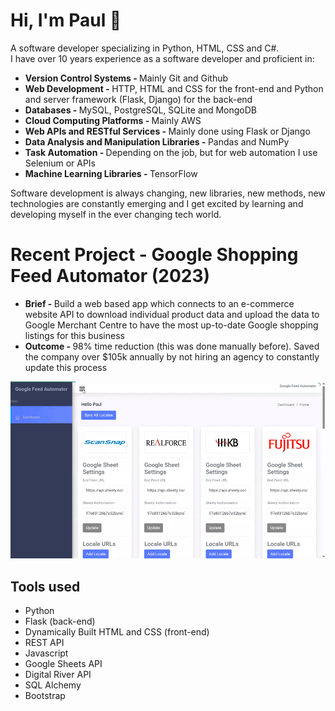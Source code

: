 <h1>Hi, I'm Paul 👋</h1>

<p>A software developer specializing in Python, HTML, CSS and C#. 
<br>
I have over 10 years experience as a software developer and proficient in:</p>

<ul>
  <li><b>Version Control Systems - </b>Mainly Git and Github</li>
  <li><b>Web Development - </b>HTTP, HTML and CSS for the front-end and Python and server framework (Flask, Django) for the back-end</li>
  <li><b>Databases - </b>MySQL, PostgreSQL, SQLite and MongoDB</li>
  <li><b>Cloud Computing Platforms - </b>Mainly AWS</li>
  <li><b>Web APIs and RESTful Services - </b>Mainly done using Flask or Django</li>
  <li><b>Data Analysis and Manipulation Libraries - </b>Pandas and NumPy</li>
  <li><b>Task Automation - </b>Depending on the job, but for web automation I use Selenium or APIs</li>
  <li><b>Machine Learning Libraries - </b>TensorFlow</li>
</ul>

Software development is always changing, new libraries, new methods, new technologies are constantly emerging and I get excited by learning and developing myself in the ever changing tech world.

<h1>Recent Project - Google Shopping Feed Automator (2023)</h1>
<ul>
  <li><b>Brief - </b>Build a web based app which connects to an e-commerce website API to download individual product data and upload the data to Google Merchant Centre to have the most up-to-date Google shopping listings for this business</li>
    <li><b>Outcome - </b>98% time reduction (this was done manually before). Saved the company over $105k annually by not hiring an agency to constantly update this process</li>
</ul>
<img src="https://raw.githubusercontent.com/geddie212/shopping_feed_gif/main/google-feed-automator.gif">
<h2>Tools used</h2>
<ul>
  <li>Python</li>
  <li>Flask (back-end)</li>
  <li>Dynamically Built HTML and CSS (front-end)</li>
  <li>REST API</li>
  <li>Javascript</li>
  <li>Google Sheets API</li>
  <li>Digital River API</li>
  <li>SQL Alchemy</li>
  <li>Bootstrap</li>
</ul>
